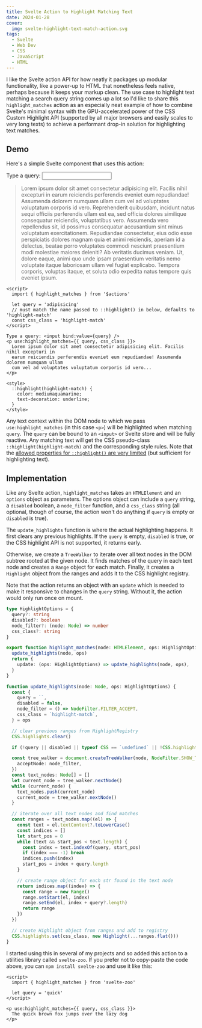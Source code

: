 ```yaml
---
title: Svelte Action to Highlight Matching Text
date: 2024-01-28
cover:
  img: svelte-highlight-text-match-action.svg
tags:
  - Svelte
  - Web Dev
  - CSS
  - JavaScript
  - HTML
---
```


<script>
  import { highlight_matches } from 'svelte-zoo'

  let query = 'adipisicing'
  // must match the name passed to ::highlight() in below, defaults to 'highlight-match'
  const css_class = 'highlight-match'
</script>

I like the Svelte action API for how neatly it packages up modular functionality, like a power-up to HTML that nonetheless feels native, perhaps because it keeps your markup clean.
The use case to highlight text matching a search query string comes up a lot so I'd like to share this `highlight_matches` action as an especially neat example of how to combine Svelte's minimal syntax with the GPU-accelerated power of the CSS Custom Highlight API (supported by all major browsers and easily scales to very long texts) to achieve a performant drop-in solution for highlighting text matches.

## Demo

Here's a simple Svelte component that uses this action:

Type a query: <input bind:value={query} />

<blockquote use:highlight_matches={{ query, css_class }}>
  Lorem ipsum dolor sit amet consectetur adipisicing elit. Facilis nihil excepturi in earum reiciendis perferendis eveniet eum repudiandae! Assumenda dolorem numquam ullam cum vel ad voluptates voluptatum corporis id vero.
  Reprehenderit quibusdam, incidunt natus sequi officiis perferendis ullam est ea, sed officia dolores similique consequatur reiciendis, voluptatibus vero. Assumenda vero repellendus sit, id possimus consequatur accusantium sint minus voluptatum exercitationem.
  Repudiandae consectetur, eius odio esse perspiciatis dolores magnam quia et animi reiciendis, aperiam id a delectus, beatae porro voluptates commodi nesciunt praesentium modi molestiae maiores deleniti? Ab veritatis ducimus veniam.
  Ut, dolore eaque, animi quo unde ipsam praesentium veritatis nemo voluptate itaque laboriosam ullam vel fugiat explicabo. Tempora corporis, voluptas itaque, et soluta odio expedita natus tempore quis eveniet ipsum.
</blockquote>

<style>
  ::highlight(highlight-match) {
    color: mediumaquamarine;
    text-decoration: underline;
  }
</style>

```svelte example
<script>
  import { highlight_matches } from '$actions'

  let query = 'adipisicing'
  // must match the name passed to ::highlight() in below, defaults to 'highlight-match'
  const css_class = 'highlight-match'
</script>

Type a query: <input bind:value={query} />
<p use:highlight_matches={{ query, css_class }}>
  Lorem ipsum dolor sit amet consectetur adipisicing elit. Facilis nihil excepturi in
  earum reiciendis perferendis eveniet eum repudiandae! Assumenda dolorem numquam ullam
  cum vel ad voluptates voluptatum corporis id vero...
</p>

<style>
  ::highlight(highlight-match) {
    color: mediumaquamarine;
    text-decoration: underline;
  }
</style>
```

Any text context within the DOM node to which we pass `use:highlight_matches` (in this case `<p>`) will be highlighted when matching `query`. The `query` can be bound to an `<input>` or Svelte store and will be fully reactive.
Any matching text will get the CSS pseudo-class `::highlight(highlight-match)` and the corresponding style rules. Note that the [allowed properties for `::highlight()` are very limited](https://developer.mozilla.org/docs/Web/CSS/::highlight#allowable_properties) (but sufficient for highlighting text).

## Implementation

Like any Svelte action, `highlight_matches` takes an `HTMLElement` and an `options` object as parameters. The options object can include a `query` string, a `disabled` boolean, a `node_filter` function, and a `css_class` string (all optional, though of course, the action won't do anything if `query` is empty or `disabled` is true).

The `update_highlights` function is where the actual highlighting happens. It first clears any previous highlights. If the `query` is empty, `disabled` is true, or the CSS highlight API is not supported, it returns early.

Otherwise, we create a `TreeWalker` to iterate over all text nodes in the DOM subtree rooted at the given node. It finds matches of the query in each text node and creates a `Range` object for each match. Finally, it creates a `Highlight` object from the ranges and adds it to the CSS highlight registry.

Note that the action returns an object with an `update` which is needed to make it responsive to changes in the `query` string. Without it, the action would only run once on mount.

```ts
type HighlightOptions = {
  query?: string
  disabled?: boolean
  node_filter?: (node: Node) => number
  css_class?: string
}

export function highlight_matches(node: HTMLElement, ops: HighlightOptions) {
  update_highlights(node, ops)
  return {
    update: (ops: HighlightOptions) => update_highlights(node, ops),
  }
}

function update_highlights(node: Node, ops: HighlightOptions) {
  const {
    query = ``,
    disabled = false,
    node_filter = () => NodeFilter.FILTER_ACCEPT,
    css_class = `highlight-match`,
  } = ops

  // clear previous ranges from HighlightRegistry
  CSS.highlights.clear()

  if (!query || disabled || typeof CSS == `undefined` || !CSS.highlights) return // abort if CSS highlight API not supported

  const tree_walker = document.createTreeWalker(node, NodeFilter.SHOW_TEXT, {
    acceptNode: node_filter,
  })
  const text_nodes: Node[] = []
  let current_node = tree_walker.nextNode()
  while (current_node) {
    text_nodes.push(current_node)
    current_node = tree_walker.nextNode()
  }

  // iterate over all text nodes and find matches
  const ranges = text_nodes.map((el) => {
    const text = el.textContent?.toLowerCase()
    const indices = []
    let start_pos = 0
    while (text && start_pos < text.length) {
      const index = text.indexOf(query, start_pos)
      if (index === -1) break
      indices.push(index)
      start_pos = index + query.length
    }

    // create range object for each str found in the text node
    return indices.map((index) => {
      const range = new Range()
      range.setStart(el, index)
      range.setEnd(el, index + query?.length)
      return range
    })
  })

  // create Highlight object from ranges and add to registry
  CSS.highlights.set(css_class, new Highlight(...ranges.flat()))
}
```

I started using this in several of my projects and so added this action to a utilities library called `svelte-zoo`. If you prefer not to copy-paste the code above, you can `npm install svelte-zoo` and use it like this:

```svelte
<script>
  import { highlight_matches } from 'svelte-zoo'

  let query = 'quick'
</script>

<p use:highlight_matches={{ query, css_class }}>
  The quick brown fox jumps over the lazy dog
</p>
```
